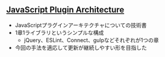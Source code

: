 ## [JavaScript Plugin Architecture](https://github.com/azu/JavaScript-Plugin-Architecture "JavaScript Plugin Architecture")

-   JavaScriptプラグインアーキテクチャについての技術書
-   1章1ライブラリというシンプルな構成
    -   jQuery、ESLint、Connect、gulpなどそれぞれが1つの章
-   今回の手法を適応して更新が継続しやすい形を目指した
